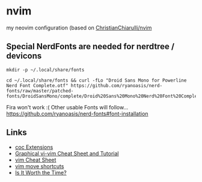 # nvim
my neovim configuration (based on [ChristianChiarulli/nvim](https://github.com/ChristianChiarulli/nvim)


## Special NerdFonts are needed for nerdtree / devicons

```shell
mkdir -p ~/.local/share/fonts

cd ~/.local/share/fonts && curl -fLo "Droid Sans Mono for Powerline Nerd Font Complete.otf" https://github.com/ryanoasis/nerd-fonts/raw/master/patched-fonts/DroidSansMono/complete/Droid%20Sans%20Mono%20Nerd%20Font%20Complete.otf
```

Fira won't work :(
Other usable Fonts will follow...
https://github.com/ryanoasis/nerd-fonts#font-installation

## Links

- [coc Extensions](https://github.com/neoclide/coc.nvim/wiki/Using-coc-extensions)
- [Graphical vi-vim Cheat Sheet and Tutorial](http://www.viemu.com/a_vi_vim_graphical_cheat_sheet_tutorial.html)
- [vim Cheat Sheet](https://cdn.shopify.com/s/files/1/0165/4168/files/preview.png)
- [vim move shortcuts](http://inside.github.io/vim-presentation/images/vim-move-shortcuts.png)
- [Is It Worth the Time?](https://xkcd.com/1205/)

